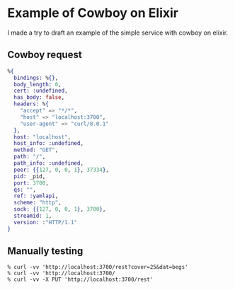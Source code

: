 # Example of Cowboy on Elixir

I made a try to draft an example of the simple service with cowboy on elixir.

## Cowboy request

```elixir
%{
  bindings: %{},
  body_length: 0,
  cert: :undefined,
  has_body: false,
  headers: %{
    "accept" => "*/*",
    "host" => "localhost:3700",
    "user-agent" => "curl/8.0.1"
  },
  host: "localhost",
  host_info: :undefined,
  method: "GET",
  path: "/",
  path_info: :undefined,
  peer: {{127, 0, 0, 1}, 37334},
  pid: _pid,
  port: 3700,
  qs: "",
  ref: :yamlapi,
  scheme: "http",
  sock: {{127, 0, 0, 1}, 3700},
  streamid: 1,
  version: :"HTTP/1.1"
}
```

## Manually testing

```
% curl -vv 'http://localhost:3700/rest?cover=25&dat=begs'
% curl -vv 'http://localhost:3700/
% curl -vv -X PUT 'http://localhost:3700/rest'
```
